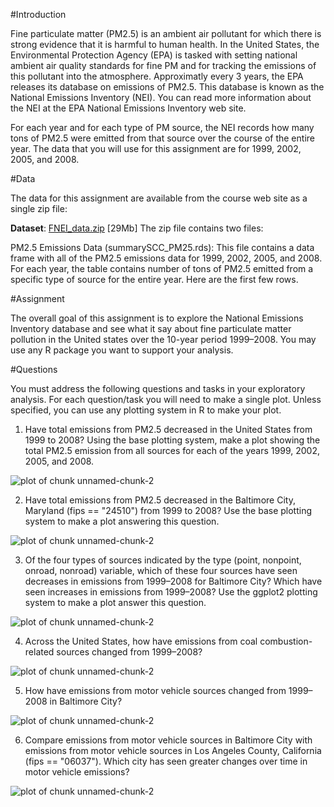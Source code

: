 #Introduction

Fine particulate matter (PM2.5) is an ambient air pollutant for which there is strong evidence that it is harmful to human health. In the United States, the Environmental Protection Agency (EPA) is tasked with setting national ambient air quality standards for fine PM and for tracking the emissions of this pollutant into the atmosphere. Approximatly every 3 years, the EPA releases its database on emissions of PM2.5. This database is known as the National Emissions Inventory (NEI). You can read more information about the NEI at the EPA National Emissions Inventory web site.

For each year and for each type of PM source, the NEI records how many tons of PM2.5 were emitted from that source over the course of the entire year. The data that you will use for this assignment are for 1999, 2002, 2005, and 2008.

#Data

The data for this assignment are available from the course web site as a single zip file:

<b>Dataset</b>: <a href="https://d396qusza40orc.cloudfront.net/exdata%2Fdata%2FNEI_data.zip">FNEI_data.zip</a> [29Mb]
The zip file contains two files:

PM2.5 Emissions Data (summarySCC_PM25.rds): This file contains a data frame with all of the PM2.5 emissions data for 1999, 2002, 2005, and 2008. For each year, the table contains number of tons of PM2.5 emitted from a specific type of source for the entire year. Here are the first few rows.

#Assignment

The overall goal of this assignment is to explore the National Emissions Inventory database and see what it say about fine particulate matter pollution in the United states over the 10-year period 1999–2008. You may use any R package you want to support your analysis.

#Questions

You must address the following questions and tasks in your exploratory analysis. For each question/task you will need to make a single plot. Unless specified, you can use any plotting system in R to make your plot.

1. Have total emissions from PM2.5 decreased in the United States from 1999 to 2008? Using the base plotting system, make a plot showing the total PM2.5 emission from all sources for each of the years 1999, 2002, 2005, and 2008.

![plot of chunk unnamed-chunk-2](Project2/Plot1.png) 

2. Have total emissions from PM2.5 decreased in the Baltimore City, Maryland (fips == "24510") from 1999 to 2008? Use the base plotting system to make a plot answering this question.

![plot of chunk unnamed-chunk-2](Project2/Plot2.png) 

3. Of the four types of sources indicated by the type (point, nonpoint, onroad, nonroad) variable, which of these four sources have seen decreases in emissions from 1999–2008 for Baltimore City? Which have seen increases in emissions from 1999–2008? Use the ggplot2 plotting system to make a plot answer this question.

![plot of chunk unnamed-chunk-2](Project2/Plot3.png) 

4. Across the United States, how have emissions from coal combustion-related sources changed from 1999–2008?

![plot of chunk unnamed-chunk-2](Project2/Plot4.png) 

5. How have emissions from motor vehicle sources changed from 1999–2008 in Baltimore City?

![plot of chunk unnamed-chunk-2](Project2/Plot5.png)

6. Compare emissions from motor vehicle sources in Baltimore City with emissions from motor vehicle sources in Los Angeles County, California (fips == "06037"). Which city has seen greater changes over time in motor vehicle emissions?

![plot of chunk unnamed-chunk-2](Project2/Plot6.png) 
